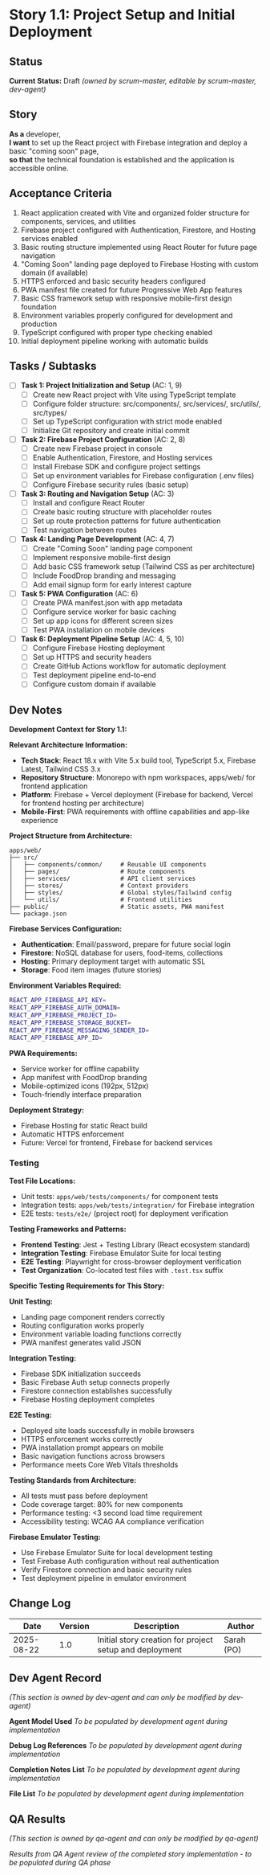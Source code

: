 # Story 1.1: Project Setup and Initial Deployment

## Status
**Current Status:** Draft _(owned by scrum-master, editable by scrum-master, dev-agent)_

## Story

**As a** developer,  
**I want** to set up the React project with Firebase integration and deploy a basic "coming soon" page,  
**so that** the technical foundation is established and the application is accessible online.

## Acceptance Criteria

1. React application created with Vite and organized folder structure for components, services, and utilities
2. Firebase project configured with Authentication, Firestore, and Hosting services enabled
3. Basic routing structure implemented using React Router for future page navigation
4. "Coming Soon" landing page deployed to Firebase Hosting with custom domain (if available)
5. HTTPS enforced and basic security headers configured
6. PWA manifest file created for future Progressive Web App features
7. Basic CSS framework setup with responsive mobile-first design foundation
8. Environment variables properly configured for development and production
9. TypeScript configured with proper type checking enabled
10. Initial deployment pipeline working with automatic builds

## Tasks / Subtasks

- [ ] **Task 1: Project Initialization and Setup** (AC: 1, 9)
  - [ ] Create new React project with Vite using TypeScript template
  - [ ] Configure folder structure: src/components/, src/services/, src/utils/, src/types/
  - [ ] Set up TypeScript configuration with strict mode enabled
  - [ ] Initialize Git repository and create initial commit

- [ ] **Task 2: Firebase Project Configuration** (AC: 2, 8)
  - [ ] Create new Firebase project in console
  - [ ] Enable Authentication, Firestore, and Hosting services
  - [ ] Install Firebase SDK and configure project settings
  - [ ] Set up environment variables for Firebase configuration (.env files)
  - [ ] Configure Firebase security rules (basic setup)

- [ ] **Task 3: Routing and Navigation Setup** (AC: 3)
  - [ ] Install and configure React Router
  - [ ] Create basic routing structure with placeholder routes
  - [ ] Set up route protection patterns for future authentication
  - [ ] Test navigation between routes

- [ ] **Task 4: Landing Page Development** (AC: 4, 7)
  - [ ] Create "Coming Soon" landing page component
  - [ ] Implement responsive mobile-first design
  - [ ] Add basic CSS framework setup (Tailwind CSS as per architecture)
  - [ ] Include FoodDrop branding and messaging
  - [ ] Add email signup form for early interest capture

- [ ] **Task 5: PWA Configuration** (AC: 6)
  - [ ] Create PWA manifest.json with app metadata
  - [ ] Configure service worker for basic caching
  - [ ] Set up app icons for different screen sizes
  - [ ] Test PWA installation on mobile devices

- [ ] **Task 6: Deployment Pipeline Setup** (AC: 4, 5, 10)
  - [ ] Configure Firebase Hosting deployment
  - [ ] Set up HTTPS and security headers
  - [ ] Create GitHub Actions workflow for automatic deployment
  - [ ] Test deployment pipeline end-to-end
  - [ ] Configure custom domain if available

## Dev Notes

**Development Context for Story 1.1:**

**Relevant Architecture Information:**
- **Tech Stack**: React 18.x with Vite 5.x build tool, TypeScript 5.x, Firebase Latest, Tailwind CSS 3.x
- **Repository Structure**: Monorepo with npm workspaces, apps/web/ for frontend application
- **Platform**: Firebase + Vercel deployment (Firebase for backend, Vercel for frontend hosting per architecture)
- **Mobile-First**: PWA requirements with offline capabilities and app-like experience

**Project Structure from Architecture:**
```
apps/web/
├── src/
│   ├── components/common/     # Reusable UI components
│   ├── pages/                 # Route components  
│   ├── services/              # API client services
│   ├── stores/                # Context providers
│   ├── styles/                # Global styles/Tailwind config
│   └── utils/                 # Frontend utilities
├── public/                    # Static assets, PWA manifest
└── package.json
```

**Firebase Services Configuration:**
- **Authentication**: Email/password, prepare for future social login
- **Firestore**: NoSQL database for users, food-items, collections
- **Hosting**: Primary deployment target with automatic SSL
- **Storage**: Food item images (future stories)

**Environment Variables Required:**
```bash
REACT_APP_FIREBASE_API_KEY=
REACT_APP_FIREBASE_AUTH_DOMAIN=
REACT_APP_FIREBASE_PROJECT_ID=
REACT_APP_FIREBASE_STORAGE_BUCKET=
REACT_APP_FIREBASE_MESSAGING_SENDER_ID=
REACT_APP_FIREBASE_APP_ID=
```

**PWA Requirements:**
- Service worker for offline capability
- App manifest with FoodDrop branding
- Mobile-optimized icons (192px, 512px)
- Touch-friendly interface preparation

**Deployment Strategy:**
- Firebase Hosting for static React build
- Automatic HTTPS enforcement
- Future: Vercel for frontend, Firebase for backend services

### Testing

**Test File Locations:**
- Unit tests: `apps/web/tests/components/` for component tests
- Integration tests: `apps/web/tests/integration/` for Firebase integration
- E2E tests: `tests/e2e/` (project root) for deployment verification

**Testing Frameworks and Patterns:**
- **Frontend Testing**: Jest + Testing Library (React ecosystem standard)
- **Integration Testing**: Firebase Emulator Suite for local testing
- **E2E Testing**: Playwright for cross-browser deployment verification
- **Test Organization**: Co-located test files with `.test.tsx` suffix

**Specific Testing Requirements for This Story:**

**Unit Testing:**
- Landing page component renders correctly
- Routing configuration works properly
- Environment variable loading functions correctly
- PWA manifest generates valid JSON

**Integration Testing:**
- Firebase SDK initialization succeeds
- Basic Firebase Auth setup connects properly
- Firestore connection establishes successfully
- Firebase Hosting deployment completes

**E2E Testing:**
- Deployed site loads successfully in mobile browsers
- HTTPS enforcement works correctly
- PWA installation prompt appears on mobile
- Basic navigation functions across browsers
- Performance meets Core Web Vitals thresholds

**Testing Standards from Architecture:**
- All tests must pass before deployment
- Code coverage target: 80% for new components
- Performance testing: <3 second load time requirement
- Accessibility testing: WCAG AA compliance verification

**Firebase Emulator Testing:**
- Use Firebase Emulator Suite for local development testing
- Test Firebase Auth configuration without real authentication
- Verify Firestore connection and basic security rules
- Test deployment pipeline in emulator environment

## Change Log

| Date | Version | Description | Author |
|------|---------|-------------|---------|
| 2025-08-22 | 1.0 | Initial story creation for project setup and deployment | Sarah (PO) |

## Dev Agent Record
_(This section is owned by dev-agent and can only be modified by dev-agent)_

**Agent Model Used**
_To be populated by development agent during implementation_

**Debug Log References**
_To be populated by development agent during implementation_

**Completion Notes List**
_To be populated by development agent during implementation_

**File List**
_To be populated by development agent during implementation_

## QA Results
_(This section is owned by qa-agent and can only be modified by qa-agent)_

_Results from QA Agent review of the completed story implementation - to be populated during QA phase_